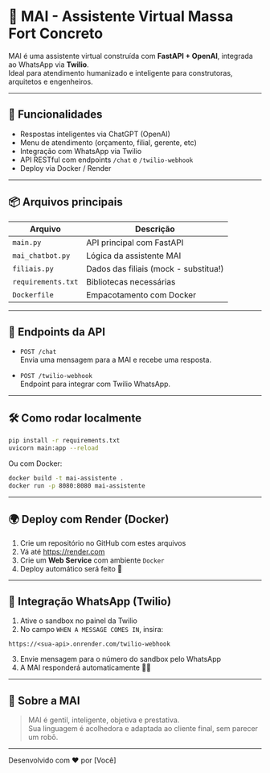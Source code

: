# 🤖 MAI - Assistente Virtual Massa Fort Concreto

MAI é uma assistente virtual construída com **FastAPI + OpenAI**, integrada ao WhatsApp via **Twilio**.  
Ideal para atendimento humanizado e inteligente para construtoras, arquitetos e engenheiros.

---

## 🚀 Funcionalidades

- Respostas inteligentes via ChatGPT (OpenAI)
- Menu de atendimento (orçamento, filial, gerente, etc)
- Integração com WhatsApp via Twilio
- API RESTful com endpoints `/chat` e `/twilio-webhook`
- Deploy via Docker / Render

---

## 📦 Arquivos principais

| Arquivo            | Descrição                                 |
|--------------------|-------------------------------------------|
| `main.py`          | API principal com FastAPI                 |
| `mai_chatbot.py`   | Lógica da assistente MAI                  |
| `filiais.py`       | Dados das filiais (mock - substitua!)    |
| `requirements.txt` | Bibliotecas necessárias                   |
| `Dockerfile`       | Empacotamento com Docker                  |

---

## 💬 Endpoints da API

- `POST /chat`  
  Envia uma mensagem para a MAI e recebe uma resposta.

- `POST /twilio-webhook`  
  Endpoint para integrar com Twilio WhatsApp.

---

## 🛠️ Como rodar localmente

```bash
pip install -r requirements.txt
uvicorn main:app --reload
```

Ou com Docker:

```bash
docker build -t mai-assistente .
docker run -p 8080:8080 mai-assistente
```

---

## 🌍 Deploy com Render (Docker)

1. Crie um repositório no GitHub com estes arquivos
2. Vá até https://render.com
3. Crie um **Web Service** com ambiente `Docker`
4. Deploy automático será feito 🎉

---

## 📲 Integração WhatsApp (Twilio)

1. Ative o sandbox no painel da Twilio
2. No campo `WHEN A MESSAGE COMES IN`, insira:

```
https://<sua-api>.onrender.com/twilio-webhook
```

3. Envie mensagem para o número do sandbox pelo WhatsApp
4. A MAI responderá automaticamente 🤖💬

---

## 🧠 Sobre a MAI

> MAI é gentil, inteligente, objetiva e prestativa.  
> Sua linguagem é acolhedora e adaptada ao cliente final, sem parecer um robô.

---

Desenvolvido com ❤️ por [Você]
